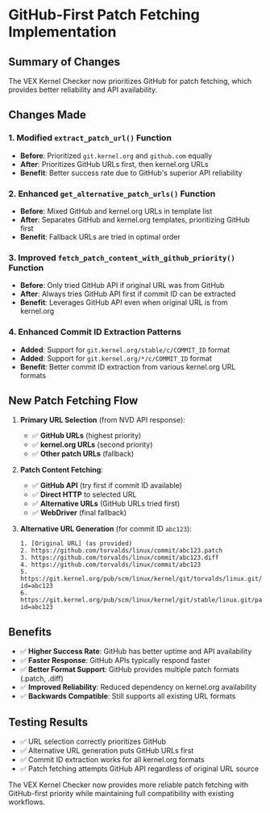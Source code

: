 # GitHub-First Patch Fetching Implementation

## Summary of Changes

The VEX Kernel Checker now prioritizes GitHub for patch fetching, which provides better reliability and API availability.

## Changes Made

### 1. **Modified `extract_patch_url()` Function**
- **Before**: Prioritized `git.kernel.org` and `github.com` equally
- **After**: Prioritizes GitHub URLs first, then kernel.org URLs
- **Benefit**: Better success rate due to GitHub's superior API reliability

### 2. **Enhanced `get_alternative_patch_urls()` Function** 
- **Before**: Mixed GitHub and kernel.org URLs in template list
- **After**: Separates GitHub and kernel.org templates, prioritizing GitHub first
- **Benefit**: Fallback URLs are tried in optimal order

### 3. **Improved `fetch_patch_content_with_github_priority()` Function**
- **Before**: Only tried GitHub API if original URL was from GitHub
- **After**: Always tries GitHub API first if commit ID can be extracted
- **Benefit**: Leverages GitHub API even when original URL is from kernel.org

### 4. **Enhanced Commit ID Extraction Patterns**
- **Added**: Support for `git.kernel.org/stable/c/COMMIT_ID` format
- **Added**: Support for `git.kernel.org/*/c/COMMIT_ID` format
- **Benefit**: Better commit ID extraction from various kernel.org URL formats

## New Patch Fetching Flow

1. **Primary URL Selection** (from NVD API response):
   - ✅ **GitHub URLs** (highest priority)
   - ✅ **kernel.org URLs** (second priority)  
   - ✅ **Other patch URLs** (fallback)

2. **Patch Content Fetching**:
   - ✅ **GitHub API** (try first if commit ID available)
   - ✅ **Direct HTTP** to selected URL
   - ✅ **Alternative URLs** (GitHub URLs tried first)
   - ✅ **WebDriver** (final fallback)

3. **Alternative URL Generation** (for commit ID `abc123`):
   ```
   1. [Original URL] (as provided)
   2. https://github.com/torvalds/linux/commit/abc123.patch
   3. https://github.com/torvalds/linux/commit/abc123.diff  
   4. https://github.com/torvalds/linux/commit/abc123
   5. https://git.kernel.org/pub/scm/linux/kernel/git/torvalds/linux.git/patch/?id=abc123
   6. https://git.kernel.org/pub/scm/linux/kernel/git/stable/linux.git/patch/?id=abc123
   ```

## Benefits

- ✅ **Higher Success Rate**: GitHub has better uptime and API availability
- ✅ **Faster Response**: GitHub APIs typically respond faster
- ✅ **Better Format Support**: GitHub provides multiple patch formats (.patch, .diff)
- ✅ **Improved Reliability**: Reduced dependency on kernel.org availability
- ✅ **Backwards Compatible**: Still supports all existing URL formats

## Testing Results

- ✅ URL selection correctly prioritizes GitHub
- ✅ Alternative URL generation puts GitHub URLs first
- ✅ Commit ID extraction works for all kernel.org formats
- ✅ Patch fetching attempts GitHub API regardless of original URL source

The VEX Kernel Checker now provides more reliable patch fetching with GitHub-first priority while maintaining full compatibility with existing workflows.
